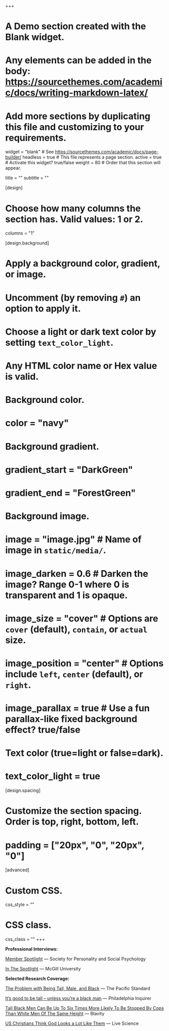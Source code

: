 +++
# A Demo section created with the Blank widget.
# Any elements can be added in the body: https://sourcethemes.com/academic/docs/writing-markdown-latex/
# Add more sections by duplicating this file and customizing to your requirements.

widget = "blank"  # See https://sourcethemes.com/academic/docs/page-builder/
headless = true  # This file represents a page section.
active = true  # Activate this widget? true/false
weight = 80  # Order that this section will appear.

title = ""
subtitle = ""

[design]
  # Choose how many columns the section has. Valid values: 1 or 2.
  columns = "1"

[design.background]
  # Apply a background color, gradient, or image.
  #   Uncomment (by removing `#`) an option to apply it.
  #   Choose a light or dark text color by setting `text_color_light`.
  #   Any HTML color name or Hex value is valid.

  # Background color.
  # color = "navy"
  
  # Background gradient.
  # gradient_start = "DarkGreen"
  # gradient_end = "ForestGreen"
  
  # Background image.
  # image = "image.jpg"  # Name of image in `static/media/`.
  # image_darken = 0.6  # Darken the image? Range 0-1 where 0 is transparent and 1 is opaque.
  # image_size = "cover"  #  Options are `cover` (default), `contain`, or `actual` size.
  # image_position = "center"  # Options include `left`, `center` (default), or `right`.
  # image_parallax = true  # Use a fun parallax-like fixed background effect? true/false
  
  # Text color (true=light or false=dark).
  # text_color_light = true

[design.spacing]
  # Customize the section spacing. Order is top, right, bottom, left.
  # padding = ["20px", "0", "20px", "0"]

[advanced]
 # Custom CSS. 
 css_style = ""
 
 # CSS class.
 css_class = ""
+++

<p><b>Professional Interviews:</b></p>

<p><a href="https://www.spsp.org/member-spotlight/neil-hester">Member Spotlight</a> — Society for Personality and Social Psychology</p>

<p><a href="https://www.mcgill.ca/psychology/article/neil-hester">In The Spotlight</a>  — McGill University</p>

<p><b>Selected Research Coverage:</b></p>

<p><a href="https://psmag.com/social-justice/the-problem-with-being-tall-male-and-black">The Problem with Being Tall, Male, and Black</a> &#8212; The Pacific Standard</p>
<p><a href="http://www.philly.com/philly/news/height-racism-bias-white-black-men-nypd-stop-and-frisk-unc-20180308.html">It&#8217;s good to be tall &#8211; unless you&#8217;re a black man</a> &#8212; Philadelphia Inquirer</p>
<p><a href="https://blavity.com/tall-black-men-can-be-up-to-six-times-more-likely-to-be-stopped-by-cops-than-white-men-of-the-same-height">Tall Black Men Can Be Up To Six Times More Likely To Be Stopped By Cops Than White Men Of The Same Height</a> &#8212; Blavity</p>
<p><a href="https://www.livescience.com/62798-how-american-christians-perceive-god.html">US Christians Think God Looks a Lot Like Them</a> &#8212; Live Science</p>

